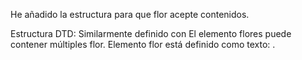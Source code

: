 He añadido la estructura para que flor acepte contenidos.

Estructura DTD:
Similarmente definido con <!DOCTYPE flores [ ... ]>
El elemento flores puede contener múltiples flor.
Elemento flor está definido como texto: <!ELEMENT flor (#PCDATA)>.
